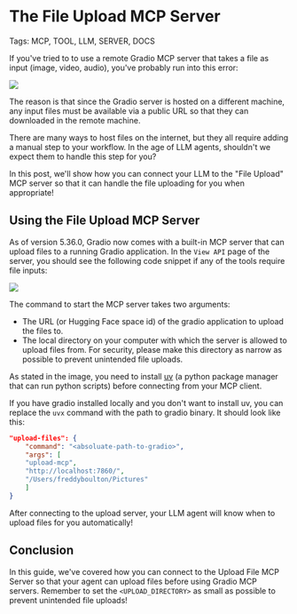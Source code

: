 # The File Upload MCP Server

Tags: MCP, TOOL, LLM, SERVER, DOCS

If you've tried to to use a remote Gradio MCP server that takes a file as input (image, video, audio), you've probably run into this error:

<img src="https://huggingface.co/datasets/freddyaboulton/bucket/resolve/main/MCPError.png">

The reason is that since the Gradio server is hosted on a different machine, any input files must be available via a public URL so that they can downloaded in the remote machine.

There are many ways to host files on the internet, but they all require adding a manual step to your workflow. In the age of LLM agents, shouldn't we expect them to handle this step for you?

In this post, we'll show how you can connect your LLM to the "File Upload" MCP server so that it can handle the file uploading for you when appropriate!

## Using the File Upload MCP Server

As of version 5.36.0, Gradio now comes with a built-in MCP server that can upload files to a running Gradio application. In the `View API` page of the server, you should see the following code snippet if any of the tools require file inputs:

<img src="foo">

The command to start the MCP server takes two arguments:

- The URL (or Hugging Face space id) of the gradio application to upload the files to.
- The local directory on your computer with which the server is allowed to upload files from. For security, please make this directory as narrow as possible to prevent unintended file uploads.

As stated in the image, you need to install [uv](https://docs.astral.sh/uv/getting-started/installation/) (a python package manager that can run python scripts) before connecting from your MCP client. 

If you have gradio installed locally and you don't want to install uv, you can replace the `uvx` command with the path to gradio binary. It should look like this:

```json
"upload-files": {
    "command": "<absoluate-path-to-gradio>",
    "args": [
    "upload-mcp",
    "http://localhost:7860/",
    "/Users/freddyboulton/Pictures"
    ]
}
```

After connecting to the upload server, your LLM agent will know when to upload files for you automatically!

## Conclusion

In this guide, we've covered how you can connect to the Upload File MCP Server so that your agent can upload files before using Gradio MCP servers. Remember to set the `<UPLOAD_DIRECTORY>` as small as possible to prevent unintended file uploads!

